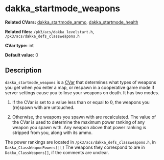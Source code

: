 # dakka\_startmode\_weapons

**Related CVars:** [dakka\_startmode\_ammo](dakka_startmode_ammo.md), [dakka\_startmode\_health](dakka_startmode_health.md)

**Related files:** `/pk3/acs/dakka_levelstart.h`, `/pk3/acs/dakka_defs_classweapons.h`

**CVar type:** int

**Default value:** 0

## Description

`dakka_startmode_weapons` is a [CVar](../cvars.md) that determines what types of
weapons you get when you enter a map, or respawn in a cooperative game mode if
server settings cause you to lose your weapons on death. It has two modes.

1. If the CVar is set to a value less than or equal to 0, the weapons you
    (re)spawn with are untouched.

2. Otherwise, the weapons you spawn with are recalculated. The value of the CVar
    is used to determine the maximum power ranking of any weapon you spawn with.
    Any weapon above that power ranking is stripped from you, along with its ammo.


The power rankings are located in `/pk3/acs/dakka_defs_classweapons.h`, in 
`Dakka_ClassWeaponPowers[][]` The weapons they correspond to are in `Dakka_ClassWeapons[]`, if
the comments are unclear.
